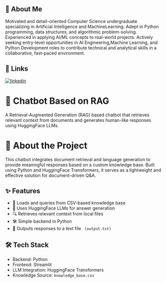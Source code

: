 
## 🚀 About Me
Motivated and detail-oriented Computer Science undergraduate specializing in Artificial Intelligence and MachineLearning. Adept in Python programming, data structures, and algorithmic problem-solving. Experienced in applying AI/ML concepts to real-world projects. Actively seeking entry-level opportunities in AI Engineering,Machine Learning, and Python Development roles to contribute technical and analytical skills in a collaborative, fast-paced environment.

## 🔗 Links
[![linkedin](https://img.shields.io/badge/linkedin-0A66C2?style=for-the-badge&logo=linkedin&logoColor=white)](www.linkedin.com/in/chaitanyajagan)

# 🤖 Chatbot Based on RAG
A Retrieval-Augmented Generation (RAG) based chatbot that retrieves relevant context from documents and generates human-like responses using HuggingFace LLMs.

# 📖 About the Project
This chatbot integrates document retrieval and language generation to provide meaningful responses based on a custom knowledge base. Built using Python and HuggingFace Transformers, it serves as a lightweight and effective solution for document-driven Q&A.

## ✨ Features
- 📄 Loads and queries from CSV-based knowledge base
- 🧠 Uses HuggingFace LLMs for answer generation
- 🔍 Retrieves relevant context from local files
- 🛠️ Simple backend in Python
- 💬 Outputs responses to a text file ` (output.txt)`


## 🛠 Tech Stack
- Backend: Python
- Frontend: Streamlit
- LLM Integration: HuggingFace Transformers
- Knowledge Source: ` knowledge_base.csv `

